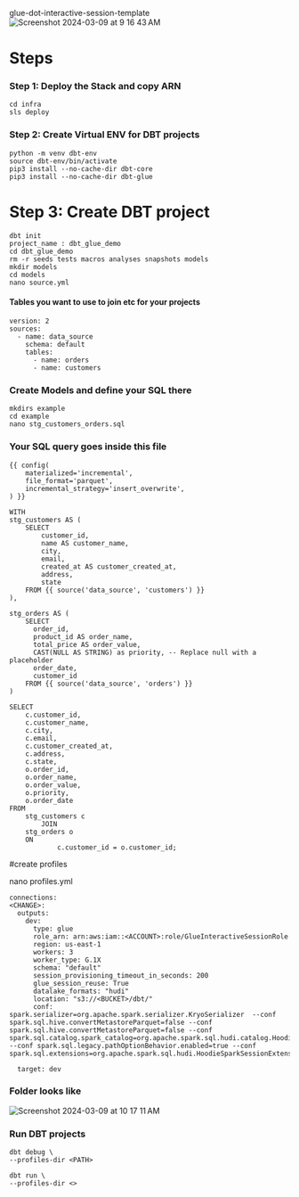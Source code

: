 
glue-dot-interactive-session-template
![Screenshot 2024-03-09 at 9 16 43 AM](https://github.com/soumilshah1995/glue-dot-interactive-session-template/assets/39345855/be7b23c3-db67-494d-82c7-8112a0cae9e0)


# Steps


### Step 1: Deploy the Stack and copy ARN
```
cd infra
sls deploy
```

### Step 2: Create Virtual ENV for DBT projects
```
python -m venv dbt-env
source dbt-env/bin/activate
pip3 install --no-cache-dir dbt-core
pip3 install --no-cache-dir dbt-glue
```

# Step 3: Create DBT project
```
dbt init
project_name : dbt_glue_demo
cd dbt_glue_demo
rm -r seeds tests macros analyses snapshots models
mkdir models
cd models
nano source.yml
```

#### Tables you want to use to join etc for your projects 
```
version: 2
sources:
  - name: data_source
    schema: default
    tables:
      - name: orders
      - name: customers
```

### Create Models and define your SQL there
```
mkdirs example
cd example
nano stg_customers_orders.sql
```


### Your SQL query goes inside this file 

```
{{ config(
    materialized='incremental',
    file_format='parquet',
    incremental_strategy='insert_overwrite',
) }}

WITH
stg_customers AS (
    SELECT
        customer_id,
        name AS customer_name,
        city,
        email,
        created_at AS customer_created_at,
        address,
        state
    FROM {{ source('data_source', 'customers') }}
),

stg_orders AS (
    SELECT
      order_id,
      product_id AS order_name,
      total_price AS order_value,
      CAST(NULL AS STRING) as priority, -- Replace null with a placeholder
      order_date,
      customer_id
    FROM {{ source('data_source', 'orders') }}
)

SELECT
    c.customer_id,
    c.customer_name,
    c.city,
    c.email,
    c.customer_created_at,
    c.address,
    c.state,
    o.order_id,
    o.order_name,
    o.order_value,
    o.priority,
    o.order_date
FROM
    stg_customers c
        JOIN
    stg_orders o
    ON
            c.customer_id = o.customer_id;

```

#create profiles

nano profiles.yml

```
connections:
<CHANGE>:
  outputs:
    dev:
      type: glue
      role_arn: arn:aws:iam::<ACCOUNT>:role/GlueInteractiveSessionRole
      region: us-east-1
      workers: 3
      worker_type: G.1X
      schema: "default"
      session_provisioning_timeout_in_seconds: 200
      glue_session_reuse: True
      datalake_formats: "hudi"
      location: "s3://<BUCKET>/dbt/"
      conf: spark.serializer=org.apache.spark.serializer.KryoSerializer  --conf spark.sql.hive.convertMetastoreParquet=false --conf spark.sql.hive.convertMetastoreParquet=false --conf spark.sql.catalog.spark_catalog=org.apache.spark.sql.hudi.catalog.HoodieCatalog --conf spark.sql.legacy.pathOptionBehavior.enabled=true --conf spark.sql.extensions=org.apache.spark.sql.hudi.HoodieSparkSessionExtension

  target: dev
```

### Folder looks like 

![Screenshot 2024-03-09 at 10 17 11 AM](https://github.com/soumilshah1995/glue-dot-interactive-session-template/assets/39345855/fcd89d3c-6bb7-49d5-88c3-93960cf84d05)


### Run DBT projects
```
dbt debug \
--profiles-dir <PATH>

dbt run \
--profiles-dir <>
```
